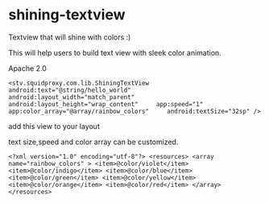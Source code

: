 # shining-textview
Textview that will shine with colors :)

This will help users to build text view with sleek color animation.


Apache 2.0

`<stv.squidproxy.com.lib.ShiningTextView
        android:text="@string/hello_world"     
        android:layout_width="match_parent"    
        android:layout_height="wrap_content"    
        app:speed="1"    
        app:color_array="@array/rainbow_colors"    
        android:textSize="32sp" />    `
 

add this view to your layout

text size,speed and color array can be customized.

`<?xml version="1.0" encoding="utf-8"?>
<resources>
    <array name="rainbow_colors" >
        <item>@color/violet</item>
        <item>@color/indigo</item>
        <item>@color/blue</item>
        <item>@color/green</item>
        <item>@color/yellow</item>
        <item>@color/orange</item>
        <item>@color/red</item>
    </array>
</resources>`
